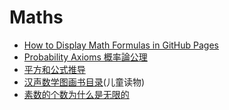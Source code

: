 # Maths

* [How to Display Math Formulas in GitHub Pages](gh_math_formula.md)
* [Probability Axioms 概率論公理](Probability_axioms.md)
* [平方和公式推导](square_pyramidal_numbers.md)
* [汉声数学图画书目录](young_math_books.md)(儿童读物)
* [素数的个数为什么是无限的](the_number_of_prime_number.md)